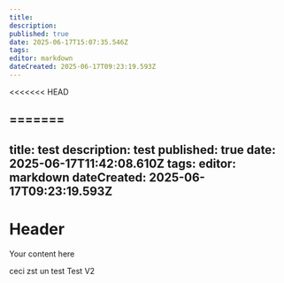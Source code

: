 ```yaml
---
title:  
description: 
published: true
date: 2025-06-17T15:07:35.546Z
tags: 
editor: markdown
dateCreated: 2025-06-17T09:23:19.593Z
---
```


<<<<<<< HEAD

=======
---
title: test
description: test
published: true
date: 2025-06-17T11:42:08.610Z
tags: 
editor: markdown
dateCreated: 2025-06-17T09:23:19.593Z
---

# Header
Your content here

ceci zst un test
Test V2


